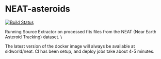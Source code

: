 # NEAT-asteroids 
[![Build Status](https://travis-ci.org/gsidsid/NEAT-asteroids.svg?branch=master)](https://travis-ci.org/gsidsid/NEAT-asteroids)

Running Source Extractor on processed fits files from the NEAT (Near Earth Asteroid Tracking) dataset. \

The latest version of the docker image will always be available at sidworld/neat. CI has been setup, and deploy jobs take about 4-5 minutes.
